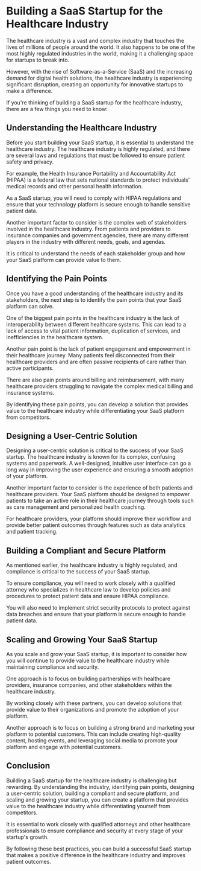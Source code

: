 # Building a SaaS Startup for the Healthcare Industry

The healthcare industry is a vast and complex industry that touches the lives of millions of people around the world. It also happens to be one of the most highly regulated industries in the world, making it a challenging space for startups to break into.

However, with the rise of Software-as-a-Service (SaaS) and the increasing demand for digital health solutions, the healthcare industry is experiencing significant disruption, creating an opportunity for innovative startups to make a difference.

If you're thinking of building a SaaS startup for the healthcare industry, there are a few things you need to know:

## Understanding the Healthcare Industry

Before you start building your SaaS startup, it is essential to understand the healthcare industry. The healthcare industry is highly regulated, and there are several laws and regulations that must be followed to ensure patient safety and privacy.

For example, the Health Insurance Portability and Accountability Act (HIPAA) is a federal law that sets national standards to protect individuals' medical records and other personal health information.

As a SaaS startup, you will need to comply with HIPAA regulations and ensure that your technology platform is secure enough to handle sensitive patient data.

Another important factor to consider is the complex web of stakeholders involved in the healthcare industry. From patients and providers to insurance companies and government agencies, there are many different players in the industry with different needs, goals, and agendas.

It is critical to understand the needs of each stakeholder group and how your SaaS platform can provide value to them.

## Identifying the Pain Points

Once you have a good understanding of the healthcare industry and its stakeholders, the next step is to identify the pain points that your SaaS platform can solve.

One of the biggest pain points in the healthcare industry is the lack of interoperability between different healthcare systems. This can lead to a lack of access to vital patient information, duplication of services, and inefficiencies in the healthcare system.

Another pain point is the lack of patient engagement and empowerment in their healthcare journey. Many patients feel disconnected from their healthcare providers and are often passive recipients of care rather than active participants.

There are also pain points around billing and reimbursement, with many healthcare providers struggling to navigate the complex medical billing and insurance systems.

By identifying these pain points, you can develop a solution that provides value to the healthcare industry while differentiating your SaaS platform from competitors.

## Designing a User-Centric Solution

Designing a user-centric solution is critical to the success of your SaaS startup. The healthcare industry is known for its complex, confusing systems and paperwork. A well-designed, intuitive user interface can go a long way in improving the user experience and ensuring a smooth adoption of your platform.

Another important factor to consider is the experience of both patients and healthcare providers. Your SaaS platform should be designed to empower patients to take an active role in their healthcare journey through tools such as care management and personalized health coaching.

For healthcare providers, your platform should improve their workflow and provide better patient outcomes through features such as data analytics and patient tracking.

## Building a Compliant and Secure Platform

As mentioned earlier, the healthcare industry is highly regulated, and compliance is critical to the success of your SaaS startup.

To ensure compliance, you will need to work closely with a qualified attorney who specializes in healthcare law to develop policies and procedures to protect patient data and ensure HIPAA compliance.

You will also need to implement strict security protocols to protect against data breaches and ensure that your platform is secure enough to handle patient data.

## Scaling and Growing Your SaaS Startup

As you scale and grow your SaaS startup, it is important to consider how you will continue to provide value to the healthcare industry while maintaining compliance and security.

One approach is to focus on building partnerships with healthcare providers, insurance companies, and other stakeholders within the healthcare industry.

By working closely with these partners, you can develop solutions that provide value to their organizations and promote the adoption of your platform.

Another approach is to focus on building a strong brand and marketing your platform to potential customers. This can include creating high-quality content, hosting events, and leveraging social media to promote your platform and engage with potential customers.

## Conclusion

Building a SaaS startup for the healthcare industry is challenging but rewarding. By understanding the industry, identifying pain points, designing a user-centric solution, building a compliant and secure platform, and scaling and growing your startup, you can create a platform that provides value to the healthcare industry while differentiating yourself from competitors.

It is essential to work closely with qualified attorneys and other healthcare professionals to ensure compliance and security at every stage of your startup's growth.

By following these best practices, you can build a successful SaaS startup that makes a positive difference in the healthcare industry and improves patient outcomes.
